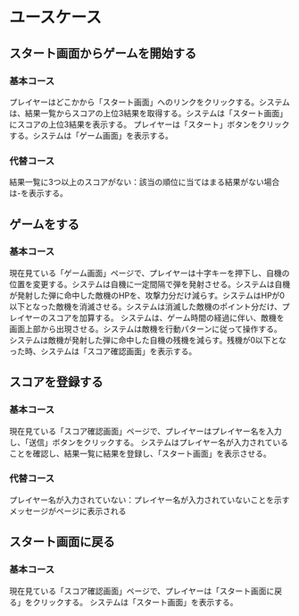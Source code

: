 # ユースケース

## スタート画面からゲームを開始する

### 基本コース
プレイヤーはどこかから「スタート画面」へのリンクをクリックする。システムは、結果一覧からスコアの上位3結果を取得する。システムは「スタート画面」にスコアの上位3結果を表示する。
プレイヤーは「スタート」ボタンをクリックする。システムは「ゲーム画面」を表示する。

### 代替コース
結果一覧に3つ以上のスコアがない：該当の順位に当てはまる結果がない場合は-を表示する。


## ゲームをする

### 基本コース

現在見ている「ゲーム画面」ページで、プレイヤーは十字キーを押下し、自機の位置を変更する。システムは自機に一定間隔で弾を発射させる。システムは自機が発射した弾に命中した敵機のHPを、攻撃力分だけ減らす。システムはHPが0以下となった敵機を消滅させる。システムは消滅した敵機のポイント分だけ、プレイヤーのスコアを加算する。
システムは、ゲーム時間の経過に伴い、敵機を画面上部から出現させる。システムは敵機を行動パターンに従って操作する。
システムは敵機が発射した弾に命中した自機の残機を減らす。残機が0以下となった時、システムは「スコア確認画面」を表示する。

## スコアを登録する

### 基本コース

現在見ている「スコア確認画面」ページで、プレイヤーはプレイヤー名を入力し、「送信」ボタンをクリックする。
システムはプレイヤー名が入力されていることを確認し、結果一覧に結果を登録し、「スタート画面」を表示させる。

### 代替コース

プレイヤー名が入力されていない：プレイヤー名が入力されていないことを示すメッセージがページに表示される

## スタート画面に戻る

### 基本コース

現在見ている「スコア確認画面」ページで、プレイヤーは「スタート画面に戻る」をクリックする。
システムは「スタート画面」を表示する。

